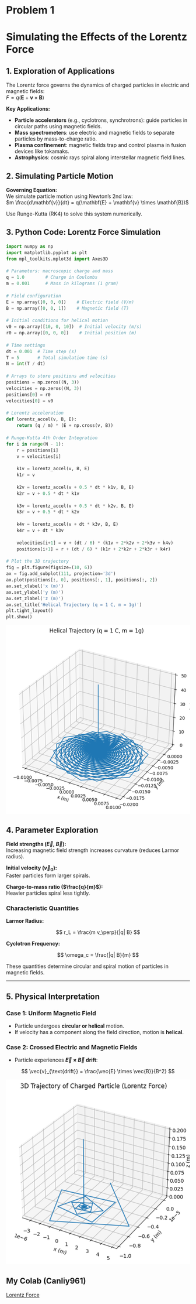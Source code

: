 # Problem 1

# Simulating the Effects of the Lorentz Force

## 1. Exploration of Applications  
The Lorentz force governs the dynamics of charged particles in electric and magnetic fields:  
$F = q(\mathbf{E} + \mathbf{v} \times \mathbf{B})$

**Key Applications:**
- **Particle accelerators** (e.g., cyclotrons, synchrotrons): guide particles in circular paths using magnetic fields.  
- **Mass spectrometers**: use electric and magnetic fields to separate particles by mass-to-charge ratio.  
- **Plasma confinement**: magnetic fields trap and control plasma in fusion devices like tokamaks.  
- **Astrophysics**: cosmic rays spiral along interstellar magnetic field lines.

## 2. Simulating Particle Motion  
**Governing Equation:**  
We simulate particle motion using Newton’s 2nd law:  
$m \frac{d\mathbf{v}}{dt} = q(\mathbf{E} + \mathbf{v} \times \mathbf{B})$

Use Runge-Kutta (RK4) to solve this system numerically.

## 3. Python Code: Lorentz Force Simulation
```python
import numpy as np
import matplotlib.pyplot as plt
from mpl_toolkits.mplot3d import Axes3D

# Parameters: macroscopic charge and mass
q = 1.0        # Charge in Coulombs
m = 0.001      # Mass in kilograms (1 gram)

# Field configuration
E = np.array([0, 0, 0])    # Electric field (V/m)
B = np.array([0, 0, 1])    # Magnetic field (T)

# Initial conditions for helical motion
v0 = np.array([10, 0, 10])  # Initial velocity (m/s)
r0 = np.array([0, 0, 0])    # Initial position (m)

# Time settings
dt = 0.001  # Time step (s)
T = 5       # Total simulation time (s)
N = int(T / dt)

# Arrays to store positions and velocities
positions = np.zeros((N, 3))
velocities = np.zeros((N, 3))
positions[0] = r0
velocities[0] = v0

# Lorentz acceleration
def lorentz_accel(v, B, E):
    return (q / m) * (E + np.cross(v, B))

# Runge-Kutta 4th Order Integration
for i in range(N - 1):
    r = positions[i]
    v = velocities[i]

    k1v = lorentz_accel(v, B, E)
    k1r = v

    k2v = lorentz_accel(v + 0.5 * dt * k1v, B, E)
    k2r = v + 0.5 * dt * k1v

    k3v = lorentz_accel(v + 0.5 * dt * k2v, B, E)
    k3r = v + 0.5 * dt * k2v

    k4v = lorentz_accel(v + dt * k3v, B, E)
    k4r = v + dt * k3v

    velocities[i+1] = v + (dt / 6) * (k1v + 2*k2v + 2*k3v + k4v)
    positions[i+1] = r + (dt / 6) * (k1r + 2*k2r + 2*k3r + k4r)

# Plot the 3D trajectory
fig = plt.figure(figsize=(10, 6))
ax = fig.add_subplot(111, projection='3d')
ax.plot(positions[:, 0], positions[:, 1], positions[:, 2])
ax.set_xlabel('x (m)')
ax.set_ylabel('y (m)')
ax.set_zlabel('z (m)')
ax.set_title('Helical Trajectory (q = 1 C, m = 1g)')
plt.tight_layout()
plt.show()
```

![alt text](image-1.png)

## 4. Parameter Exploration

**Field strengths ($\vec{E}$, $\vec{B}$):**  
Increasing magnetic field strength increases curvature (reduces Larmor radius).

**Initial velocity ($\vec{v}_0$):**  
Faster particles form larger spirals.

**Charge-to-mass ratio ($\frac{q}{m}$):**  
Heavier particles spiral less tightly.

### Characteristic Quantities

**Larmor Radius:**

$$
r_L = \frac{m v_\perp}{|q| B}
$$

**Cyclotron Frequency:**

$$
\omega_c = \frac{|q| B}{m}
$$

These quantities determine circular and spiral motion of particles in magnetic fields.

---

## 5. Physical Interpretation

### Case 1: Uniform Magnetic Field  
- Particle undergoes **circular or helical** motion.  
- If velocity has a component along the field direction, motion is **helical**.

### Case 2: Crossed Electric and Magnetic Fields  
- Particle experiences **$\vec{E} \times \vec{B}$ drift**:

$$
\vec{v}_{\text{drift}} = \frac{\vec{E} \times \vec{B}}{B^2}
$$

![alt text](image.png)

## My Colab (Canliy961)

[Lorentz Force](https://colab.research.google.com/drive/1DjZTBUMW_Lkngzsa6vyPxuFU_I6KVTIs#scrollTo=AWnZQk2UcWon)
